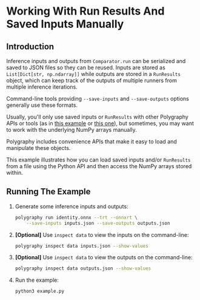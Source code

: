 # Working With Run Results And Saved Inputs Manually

## Introduction

Inference inputs and outputs from `Comparator.run` can be serialized and saved to JSON
files so they can be reused. Inputs are stored as `List[Dict[str, np.ndarray]]` while outputs
are stored in a `RunResults` object, which can keep track of the outputs of multiple runners
from multiple inference iterations.

Command-line tools providing `--save-inputs` and `--save-outputs` options generally use these formats.

Usually, you'll only use saved inputs or `RunResults` with other Polygraphy APIs or
tools (as in [this example](../../cli//run/06_comparing_with_custom_output_data/)
or [this one](../../cli/inspect/05_inspecting_inference_outputs/)), but sometimes,
you may want to work with the underlying NumPy arrays manually.

Polygraphy includes convenience APIs that make it easy to load and manipulate these objects.

This example illustrates how you can load saved inputs and/or `RunResults` from a file
using the Python API and then access the NumPy arrays stored within.

## Running The Example

1. Generate some inference inputs and outputs:

    ```bash
    polygraphy run identity.onnx --trt --onnxrt \
        --save-inputs inputs.json --save-outputs outputs.json
    ```

2. **[Optional]** Use `inspect data` to view the inputs on the command-line:

    ```bash
    polygraphy inspect data inputs.json --show-values
    ```

3. **[Optional]** Use `inspect data` to view the outputs on the command-line:

    ```bash
    polygraphy inspect data outputs.json --show-values
    ```

4. Run the example:

    ```bash
    python3 example.py
    ```
